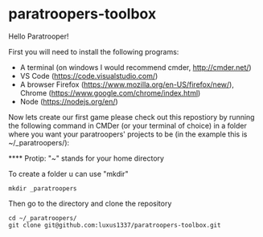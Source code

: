 # paratroopers-toolbox
Hello Paratrooper!

First you will need to install the following programs:
* A terminal (on windows I would recommend cmder, http://cmder.net/)
* VS Code (https://code.visualstudio.com/)
* A browser Firefox (https://www.mozilla.org/en-US/firefox/new/), Chrome (https://www.google.com/chrome/index.html)
* Node (https://nodejs.org/en/)

Now lets create our first game please check out this repostiory by running the following command in CMDer (or your terminal of choice) in a folder where you want your paratroopers' projects to be (in the example this is ~/_paratroopers/):

**** Protip: "~" stands for your home directory


To create a folder u can use "mkdir"
```
mkdir _paratroopers
```
Then go to the directory and clone the repository

```
cd ~/_paratroopers/
git clone git@github.com:luxus1337/paratroopers-toolbox.git
```



